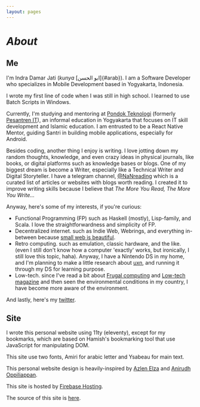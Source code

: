 ```yaml
---
layout: pages
---
```


# *About*

## Me

I'm Indra Damar Jati (*kunya* [ابو الحسن]{#arab}). I am a Software Developer who specializes in Mobile Development based in Yogyakarta, Indonesia.

I wrote my first line of code when I was still in high school. I learned to use Batch Scripts in Windows.

Currently, I'm studying and mentoring at [Pondok Teknologi](https://pondokteknologi.com/) (formerly [Pesantren IT](https://pesantrenit.com/)), an informal education in Yogyakarta that focuses on IT skill development and Islamic education. I am entrusted to be a React Native Mentor, guiding Santri in building mobile applications, especially for Android.

Besides coding, another thing I enjoy is writing. I love jotting down my random thoughts, knowledge, and even crazy ideas in physical journals, like books, or digital platforms such as knowledge bases or blogs. One of my biggest dream is become a Writer, especially like a Technical Writer and Digital Storyteller. I have a telegram channel, [@NaNreading](https://t.me/NaNreading) which is a curated list of articles or websites with blogs worth reading. I created it to improve writing skills because I believe that *The More You Read, The More You Write...*

Anyway, here's some of my interests, if you're curious:

- Functional Programming (FP) such as Haskell (mostly), Lisp-family, and Scala. I love the straightforwardness and simplicity of FP.
- Decentralized internet. such as Indie Web, Webrings, and everything in-between because [small web is beautiful](https://benhoyt.com/writings/the-small-web-is-beautiful/).
- Retro computing. such as emulation, classic hardware, and the like. (even I still don't know how a computer 'exactly' works, but ironically, I still love this topic, haha). Anyway, I have a Nintendo DS in my home, and I'm planning to make a little research about [uxn](https://wiki.xxiivv.com/site/uxn.html), and running it through my DS for learning purpose.
- Low-tech. since I've read a bit about [Frugal computing](https://wimvanderbauwhede.codeberg.page/articles/frugal-computing/) and [Low-tech magazine](https://solar.lowtechmagazine.com/) and then seen the environmental conditions in my country, I have become more aware of the environment.

And lastly, here's my [twitter](https://twitter.com/Indradamarj).

## Site

I wrote this personal website using 11ty (eleventy), except for my bookmarks, which are based on Hamish's bookmarking tool that use JavaScript for manipulating DOM.

This site use two fonts, Amiri for arabic letter and Ysabeau for main text.

This personal website design is heavily-inspired by [Azlen Elza](https://azlen.me/) and [Anirudh Oppiliappan](https://icyphox.sh/).

This site is hosted by [Firebase Hosting](https://firebase.google.com/docs/hosting).

The source of this site is [here](http://github.com/Indra2108/GriyaV2).